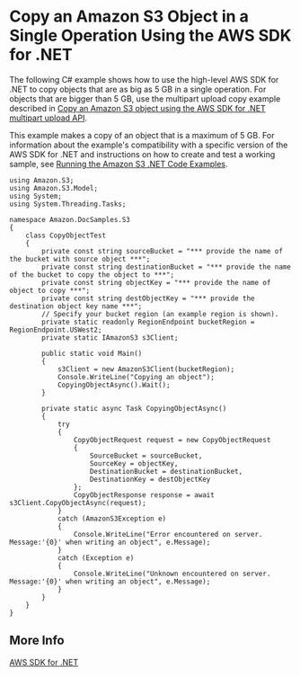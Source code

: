 # Copy an Amazon S3 Object in a Single Operation Using the AWS SDK for \.NET<a name="CopyingObjectUsingNetSDK"></a>

The following C\# example shows how to use the high\-level AWS SDK for \.NET to copy objects that are as big as 5 GB in a single operation\. For objects that are bigger than 5 GB, use the multipart upload copy example described in [Copy an Amazon S3 object using the AWS SDK for \.NET multipart upload API](CopyingObjctsUsingLLNetMPUapi.md)\.

This example makes a copy of an object that is a maximum of 5 GB\. For information about the example's compatibility with a specific version of the AWS SDK for \.NET and instructions on how to create and test a working sample, see [Running the Amazon S3 \.NET Code Examples](UsingTheMPDotNetAPI.md#TestingDotNetApiSamples)\.

```
using Amazon.S3;
using Amazon.S3.Model;
using System;
using System.Threading.Tasks;

namespace Amazon.DocSamples.S3
{
    class CopyObjectTest
    {
        private const string sourceBucket = "*** provide the name of the bucket with source object ***";
        private const string destinationBucket = "*** provide the name of the bucket to copy the object to ***";
        private const string objectKey = "*** provide the name of object to copy ***";
        private const string destObjectKey = "*** provide the destination object key name ***";
        // Specify your bucket region (an example region is shown).
        private static readonly RegionEndpoint bucketRegion = RegionEndpoint.USWest2; 
        private static IAmazonS3 s3Client;

        public static void Main()
        {
            s3Client = new AmazonS3Client(bucketRegion);
            Console.WriteLine("Copying an object");
            CopyingObjectAsync().Wait();
        }

        private static async Task CopyingObjectAsync()
        {
            try
            {
                CopyObjectRequest request = new CopyObjectRequest
                {
                    SourceBucket = sourceBucket,
                    SourceKey = objectKey,
                    DestinationBucket = destinationBucket,
                    DestinationKey = destObjectKey
                };
                CopyObjectResponse response = await s3Client.CopyObjectAsync(request);
            }
            catch (AmazonS3Exception e)
            {
                Console.WriteLine("Error encountered on server. Message:'{0}' when writing an object", e.Message);
            }
            catch (Exception e)
            {
                Console.WriteLine("Unknown encountered on server. Message:'{0}' when writing an object", e.Message);
            }
        }
    }
}
```

## More Info<a name="CopyingObjectUsingNetSDK-more-info"></a>

[AWS SDK for \.NET](https://aws.amazon.com/sdk-for-net/)